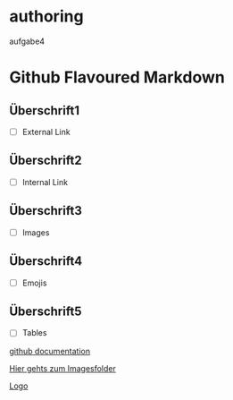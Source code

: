 # authoring
aufgabe4

# Github Flavoured Markdown
## Überschrift1
- [ ] External Link
## Überschrift2
- [ ] Internal Link
## Überschrift3
- [ ] Images 
## Überschrift4
- [ ] Emojis
## Überschrift5
- [ ] Tables

[github documentation](https://help.github.com/en)

[Hier gehts zum Imagesfolder](./images)

[Logo](./images/logo.png)

